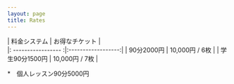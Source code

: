 ```yaml
---
layout: page
title: Rates
---
```



|      料金システム     |    お得なチケット    |   
|: ----------------- :|:------------------:|
|      90分2000円      |  10,000円 / 6枚    | 
|    学生90分1500円    |  10,000円 / 7枚     | 

*　個人レッスン90分5000円
